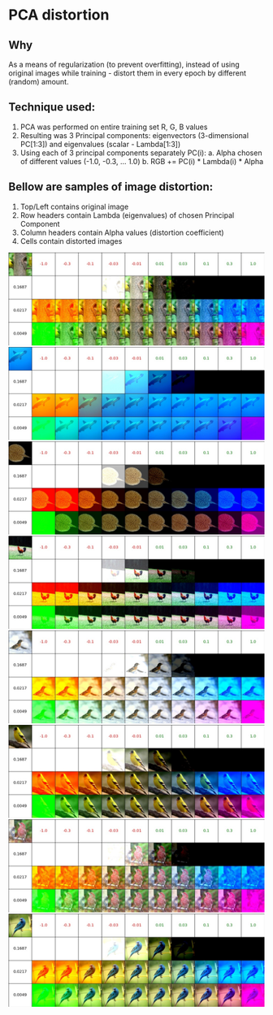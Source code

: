 # PCA distortion

## Why 
As a means of regularization (to prevent overfitting), instead of using original images while training - 
distort them in every epoch by different (random) amount.

## Technique used:
1. PCA was performed on entire training set R, G, B values 
2. Resulting was 3 Principal components: eigenvectors (3-dimensional PC[1:3]) and eigenvalues (scalar - Lambda[1:3])
3. Using each of 3 principal components separately PC(i):
   a. Alpha chosen of different values (-1.0, -0.3, ... 1.0) 
   b. RGB += PC(i) * Lambda(i) * Alpha

## Bellow are samples of image distortion:
1. Top/Left contains original image
2. Row headers contain Lambda (eigenvalues) of chosen Principal Component
3. Column headers contain Alpha values (distortion coefficient)
4. Cells contain distorted images

![alt text](Visuals/PcaDistort/0.jpeg "")
![alt text](Visuals/PcaDistort/1.jpeg "")
![alt text](Visuals/PcaDistort/2.jpeg "")
![alt text](Visuals/PcaDistort/3.jpeg "")
![alt text](Visuals/PcaDistort/4.jpeg "")
![alt text](Visuals/PcaDistort/5.jpeg "")
![alt text](Visuals/PcaDistort/6.jpeg "")
![alt text](Visuals/PcaDistort/7.jpeg "")
